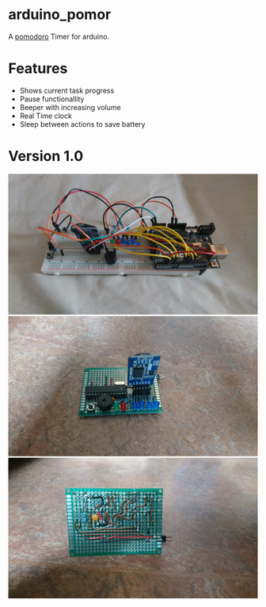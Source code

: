 # arduino_pomor

A [pomodoro](https://en.wikipedia.org/wiki/Pomodoro_Technique) Timer for arduino.

# Features
* Shows current task progress
* Pause functionallity
* Beeper with increasing volume
* Real Time clock
* Sleep between actions to save battery


# Version 1.0
![Development Board](/doc/Development_board_v1_0.jpeg?raw=true "Development Board")
![Pomor Timer](/doc/PomorTimer_v1_0.jpeg?raw=true "Development Board")
![POmor Timer](/doc/PomorTimer_v1_0_back.jpeg?raw=true "Development Board")
